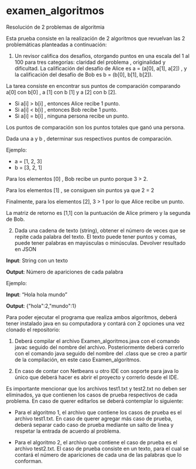 # examen_algoritmos
Resolución de 2 problemas de algoritmia

Esta prueba consiste en la realización de 2 algoritmos que revuelvan las 2 problemáticas planteadas a continuación:

1. Un revisor califica dos desafíos, otorgando puntos en una escala del 1 al 100 para tres categorías: claridad del problema , originalidad y dificultad.
La calificación del desafío de Alice es a = (a[0], a[1], a[2]) , y la calificación del desafío de Bob es b = (b[0], b[1], b[2]).

La tarea consiste en encontrar sus puntos de comparación comparando a[0] con b[0] , a [1] con b [1] y a [2] con b [2].
  - Si a[i] > b[i] , entonces Alice recibe 1 punto.
  - Si a[i] < b[i] , entonces Bob recibe 1 punto.
  - Si a[i] = b[i] , ninguna persona recibe un punto.


Los puntos de comparación son los puntos totales que ganó una persona.

Dada una a y b , determinar sus respectivos puntos de comparación.

Ejemplo:
 - a = [1, 2, 3]
 - b = [3, 2, 1]

Para los elementos [0] , Bob recibe un punto porque 3 > 2.

Para los elementos [1] , se consiguen sin puntos ya que 2 = 2

Finalmente, para los elementos [2], 3 > 1 por lo que Alice recibe un punto.

La matriz de retorno es [1,1] con la puntuación de Alice primero y la segunda de Bob.

2. Dada una cadena de texto (string), obtener el número de veces que se repite cada palabra del texto. El texto puede tener puntos y comas, puede tener palabras en
mayúsculas o minúsculas. Devolver resultado en JSON

**Input**: String con un texto

**Output**: Número de apariciones de cada palabra

Ejemplo:

**Input**: “Hola hola mundo”

**Output**: {"hola":2,"mundo":1}

Para poder ejecutar el programa que realiza ambos algoritmos, deberá tener instalado java en su computadora y contará con 2 opciones una vez clonado el repositorio: 

1. Deberá compilar el archivo Examen_algoritmos.java con el comando javac seguido del nombre del archivo. Posteriormente deberá correrlo con el comando java seguido del nombre del .class que se creo a partir de la compilación, en este caso Examen_algoritmos.

2. En caso de contar con Netbeans u otro IDE con soporte para java lo único que deberá hacer es abrir el proyecto y correrlo desde el IDE.

Es importante mencionar que los archivos test1.txt y test2.txt no deben ser eliminados, ya que contienen los casos de prueba respectivos de cada problema. En caso de querer editarlos se deberá contemplar lo siguiente:

- Para el algoritmo 1, el archivo que contiene los casos de prueba es el archivo test1.txt. En caso de querer agregar más caso de prueba, deberá separar cado caso de prueba mediante un salto de linea y respetar la entrada de acuerdo al problema.

- Para el algoritmo 2, el archivo que contiene el caso de prueba es el archivo test2.txt. El caso de prueba consiste en un texto, para el cual se contará el número de apariciones de cada una de las palabras que lo conforman.
